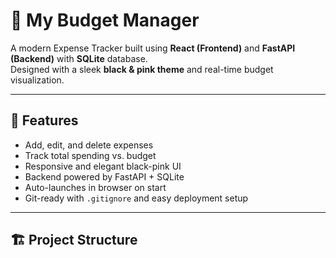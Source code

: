 # 💸 My Budget Manager

A modern Expense Tracker built using **React (Frontend)** and **FastAPI (Backend)** with **SQLite** database.  
Designed with a sleek **black & pink theme** and real-time budget visualization.

---

## 🚀 Features
- Add, edit, and delete expenses
- Track total spending vs. budget
- Responsive and elegant black-pink UI
- Backend powered by FastAPI + SQLite
- Auto-launches in browser on start
- Git-ready with `.gitignore` and easy deployment setup

---

## 🏗️ Project Structure
